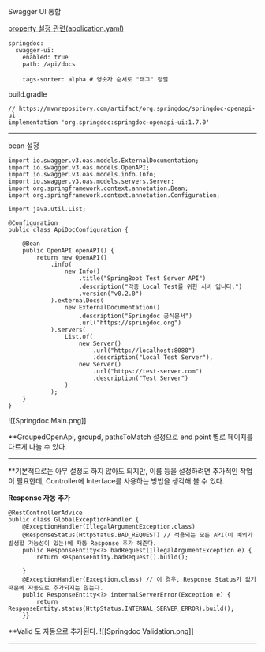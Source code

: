 
Swagger UI 통합


[property 설정 관련(application.yaml)](https://springdoc.org/#properties)
```
springdoc:  
  swagger-ui:  
    enabled: true  
    path: /api/docs  
  
    tags-sorter: alpha # 영숫자 순서로 "태그" 정렬
```



build.gradle
```
// https://mvnrepository.com/artifact/org.springdoc/springdoc-openapi-ui  
implementation 'org.springdoc:springdoc-openapi-ui:1.7.0'
```

---

bean 설정
```
import io.swagger.v3.oas.models.ExternalDocumentation;  
import io.swagger.v3.oas.models.OpenAPI;  
import io.swagger.v3.oas.models.info.Info;  
import io.swagger.v3.oas.models.servers.Server;  
import org.springframework.context.annotation.Bean;  
import org.springframework.context.annotation.Configuration;  
  
import java.util.List;  
  
@Configuration  
public class ApiDocConfiguration {  
  
    @Bean  
    public OpenAPI openAPI() {  
        return new OpenAPI()  
            .info(  
                new Info()  
                    .title("SpringBoot Test Server API")  
                    .description("각종 Local Test를 위한 서버 입니다.")  
                    .version("v0.2.0")  
            ).externalDocs(  
                new ExternalDocumentation()  
                    .description("Springdoc 공식문서")  
                    .url("https://springdoc.org")  
            ).servers(  
                List.of(  
                    new Server()  
                        .url("http://localhost:8080")  
                        .description("Local Test Server"),  
                    new Server()  
                        .url("https://test-server.com")  
                        .description("Test Server")  
                )            
            );    
	}
}
```

![[Springdoc Main.png]]

**GroupedOpenApi, groupd, pathsToMatch 설정으로 end point 별로 페이지를 다르게 나눌 수 있다.


---

**기본적으로는 아무 설정도 하지 않아도 되지만, 이름 등을 설정하려면 추가적인 작업이 필요한데, Controller에 Interface를 사용하는 방법을 생각해 볼 수 있다.

**Response 자동 추가**
```
@RestControllerAdvice  
public class GlobalExceptionHandler {  
    @ExceptionHandler(IllegalArgumentException.class)  
    @ResponseStatus(HttpStatus.BAD_REQUEST) // 적용되는 모든 API(이 예외가 발생할 가능성이 있는)에 자동 Response 추가 해준다.
    public ResponseEntity<?> badRequest(IllegalArgumentException e) {  
        return ResponseEntity.badRequest().build();  
        
    }  
    @ExceptionHandler(Exception.class) // 이 경우, Response Status가 없기 때문에 자동으로 추가되지는 않는다.
    public ResponseEntity<?> internalServerError(Exception e) {  
        return ResponseEntity.status(HttpStatus.INTERNAL_SERVER_ERROR).build();  
    }}
```


**Valid 도 자동으로 추가된다.
![[Springdoc Validation.png]]


---

